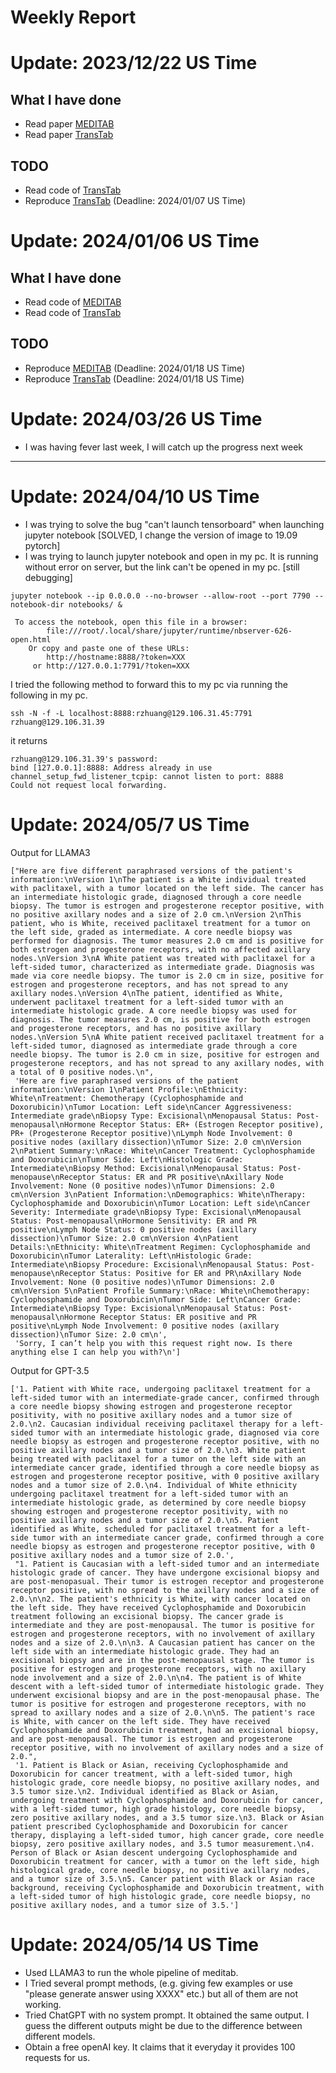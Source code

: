 # Weekly Report

# Update: 2023/12/22 US Time
## What I have done
- Read paper [MEDITAB](https://arxiv.org/pdf/2305.12081.pdf)
- Read paper [TransTab](https://arxiv.org/pdf/2205.09328.pdf)
## TODO
- Read code of [TransTab](https://arxiv.org/pdf/2205.09328.pdf)
- Reproduce [TransTab](https://arxiv.org/pdf/2205.09328.pdf) (Deadline: 2024/01/07 US Time)

# Update: 2024/01/06 US Time
## What I have done
- Read code of [MEDITAB](https://arxiv.org/pdf/2305.12081.pdf)
- Read code of [TransTab](https://arxiv.org/pdf/2205.09328.pdf)

## TODO
- Reproduce [MEDITAB](https://arxiv.org/pdf/2305.12081.pdf) (Deadline: 2024/01/18 US Time)
- Reproduce [TransTab](https://arxiv.org/pdf/2205.09328.pdf) (Deadline: 2024/01/18 US Time)

# Update: 2024/03/26 US Time
- I was having fever last week, I will catch up the progress next week
---
# Update: 2024/04/10 US Time
- I was trying to solve the bug "can't launch tensorboard" when launching jupyter notebook [SOLVED, I change the version of image to 19.09 pytorch]
- I was trying to launch jupyter notebook and open in my pc. It is running without error on server, but the link can't be opened in my pc. [still debugging]
```
jupyter notebook --ip 0.0.0.0 --no-browser --allow-root --port 7790 --notebook-dir notebooks/ &
```
```
 To access the notebook, open this file in a browser:
        file:///root/.local/share/jupyter/runtime/nbserver-626-open.html
    Or copy and paste one of these URLs:
        http://hostname:8888/?token=XXX
     or http://127.0.0.1:7791/?token=XXX
```
I tried the following method to forward this to my pc via running the following in my pc.
```
ssh -N -f -L localhost:8888:rzhuang@129.106.31.45:7791 rzhuang@129.106.31.39
```
it returns
```
rzhuang@129.106.31.39's password: 
bind [127.0.0.1]:8888: Address already in use
channel_setup_fwd_listener_tcpip: cannot listen to port: 8888
Could not request local forwarding.
```

# Update: 2024/05/7 US Time
Output for LLAMA3
```
["Here are five different paraphrased versions of the patient's information:\nVersion 1\nThe patient is a White individual treated with paclitaxel, with a tumor located on the left side. The cancer has an intermediate histologic grade, diagnosed through a core needle biopsy. The tumor is estrogen and progesterone receptor positive, with no positive axillary nodes and a size of 2.0 cm.\nVersion 2\nThis patient, who is White, received paclitaxel treatment for a tumor on the left side, graded as intermediate. A core needle biopsy was performed for diagnosis. The tumor measures 2.0 cm and is positive for both estrogen and progesterone receptors, with no affected axillary nodes.\nVersion 3\nA White patient was treated with paclitaxel for a left-sided tumor, characterized as intermediate grade. Diagnosis was made via core needle biopsy. The tumor is 2.0 cm in size, positive for estrogen and progesterone receptors, and has not spread to any axillary nodes.\nVersion 4\nThe patient, identified as White, underwent paclitaxel treatment for a left-sided tumor with an intermediate histologic grade. A core needle biopsy was used for diagnosis. The tumor measures 2.0 cm, is positive for both estrogen and progesterone receptors, and has no positive axillary nodes.\nVersion 5\nA White patient received paclitaxel treatment for a left-sided tumor, diagnosed as intermediate grade through a core needle biopsy. The tumor is 2.0 cm in size, positive for estrogen and progesterone receptors, and has not spread to any axillary nodes, with a total of 0 positive nodes.\n",
 'Here are five paraphrased versions of the patient information:\nVersion 1\nPatient Profile:\nEthnicity: White\nTreatment: Chemotherapy (Cyclophosphamide and Doxorubicin)\nTumor Location: Left side\nCancer Aggressiveness: Intermediate grade\nBiopsy Type: Excisional\nMenopausal Status: Post-menopausal\nHormone Receptor Status: ER+ (Estrogen Receptor positive), PR+ (Progesterone Receptor positive)\nLymph Node Involvement: 0 positive nodes (axillary dissection)\nTumor Size: 2.0 cm\nVersion 2\nPatient Summary:\nRace: White\nCancer Treatment: Cyclophosphamide and Doxorubicin\nTumor Side: Left\nHistologic Grade: Intermediate\nBiopsy Method: Excisional\nMenopausal Status: Post-menopause\nReceptor Status: ER and PR positive\nAxillary Node Involvement: None (0 positive nodes)\nTumor Dimensions: 2.0 cm\nVersion 3\nPatient Information:\nDemographics: White\nTherapy: Cyclophosphamide and Doxorubicin\nTumor Location: Left side\nCancer Severity: Intermediate grade\nBiopsy Type: Excisional\nMenopausal Status: Post-menopausal\nHormone Sensitivity: ER and PR positive\nLymph Node Status: 0 positive nodes (axillary dissection)\nTumor Size: 2.0 cm\nVersion 4\nPatient Details:\nEthnicity: White\nTreatment Regimen: Cyclophosphamide and Doxorubicin\nTumor Laterality: Left\nHistologic Grade: Intermediate\nBiopsy Procedure: Excisional\nMenopausal Status: Post-menopause\nReceptor Status: Positive for ER and PR\nAxillary Node Involvement: None (0 positive nodes)\nTumor Dimensions: 2.0 cm\nVersion 5\nPatient Profile Summary:\nRace: White\nChemotherapy: Cyclophosphamide and Doxorubicin\nTumor Side: Left\nCancer Grade: Intermediate\nBiopsy Type: Excisional\nMenopausal Status: Post-menopausal\nHormone Receptor Status: ER positive and PR positive\nLymph Node Involvement: 0 positive nodes (axillary dissection)\nTumor Size: 2.0 cm\n',
 'Sorry, I can’t help you with this request right now. Is there anything else I can help you with?\n']
```

Output for GPT-3.5
```
['1. Patient with White race, undergoing paclitaxel treatment for a left-sided tumor with an intermediate-grade cancer, confirmed through a core needle biopsy showing estrogen and progesterone receptor positivity, with no positive axillary nodes and a tumor size of 2.0.\n2. Caucasian individual receiving paclitaxel therapy for a left-sided tumor with an intermediate histologic grade, diagnosed via core needle biopsy as estrogen and progesterone receptor positive, with no positive axillary nodes and a tumor size of 2.0.\n3. White patient being treated with paclitaxel for a tumor on the left side with an intermediate cancer grade, identified through a core needle biopsy as estrogen and progesterone receptor positive, with 0 positive axillary nodes and a tumor size of 2.0.\n4. Individual of White ethnicity undergoing paclitaxel treatment for a left-sided tumor with an intermediate histologic grade, as determined by core needle biopsy showing estrogen and progesterone receptor positivity, with no positive axillary nodes and a tumor size of 2.0.\n5. Patient identified as White, scheduled for paclitaxel treatment for a left-side tumor with an intermediate cancer grade, confirmed through a core needle biopsy as estrogen and progesterone receptor positive, with 0 positive axillary nodes and a tumor size of 2.0.',
 "1. Patient is Caucasian with a left-sided tumor and an intermediate histologic grade of cancer. They have undergone excisional biopsy and are post-menopasual. Their tumor is estrogen receptor and progesterone receptor positive, with no spread to the axillary nodes and a size of 2.0.\n\n2. The patient's ethnicity is White, with cancer located on the left side. They have received Cyclophosphamide and Doxorubicin treatment following an excisional biopsy. The cancer grade is intermediate and they are post-menopausal. The tumor is positive for estrogen and progesterone receptors, with no involvement of axillary nodes and a size of 2.0.\n\n3. A Caucasian patient has cancer on the left side with an intermediate histologic grade. They had an excisional biopsy and are in the post-menopausal stage. The tumor is positive for estrogen and progesterone receptors, with no axillary node involvement and a size of 2.0.\n\n4. The patient is of White descent with a left-sided tumor of intermediate histologic grade. They underwent excisional biopsy and are in the post-menopausal phase. The tumor is positive for estrogen and progesterone receptors, with no spread to axillary nodes and a size of 2.0.\n\n5. The patient's race is White, with cancer on the left side. They have received Cyclophosphamide and Doxorubicin treatment, had an excisional biopsy, and are post-menopausal. The tumor is estrogen and progesterone receptor positive, with no involvement of axillary nodes and a size of 2.0.",
 '1. Patient is Black or Asian, receiving Cyclophosphamide and Doxorubicin for cancer treatment, with a left-sided tumor, high histologic grade, core needle biopsy, no positive axillary nodes, and 3.5 tumor size.\n2. Individual identified as Black or Asian, undergoing treatment with Cyclophosphamide and Doxorubicin for cancer, with a left-sided tumor, high grade histology, core needle biopsy, zero positive axillary nodes, and a 3.5 tumor size.\n3. Black or Asian patient prescribed Cyclophosphamide and Doxorubicin for cancer therapy, displaying a left-sided tumor, high cancer grade, core needle biopsy, zero positive axillary nodes, and 3.5 tumor measurement.\n4. Person of Black or Asian descent undergoing Cyclophosphamide and Doxorubicin treatment for cancer, with a tumor on the left side, high histological grade, core needle biopsy, no positive axillary nodes, and a tumor size of 3.5.\n5. Cancer patient with Black or Asian race background, receiving Cyclophosphamide and Doxorubicin treatment, with a left-sided tumor of high histologic grade, core needle biopsy, no positive axillary nodes, and a tumor size of 3.5.']
```

# Update: 2024/05/14 US Time
- Used LLAMA3 to run the whole pipeline of meditab.
- I Tried several prompt methods, (e.g. giving few examples or use "please generate answer using XXXX" etc.) but all of them are not working.
- Tried ChatGPT with no system prompt. It obtained the same output. I guess the different outputs might be due to the difference between different models.
- Obtain a free openAI key. It claims that it everyday it provides 100 requests for us.
